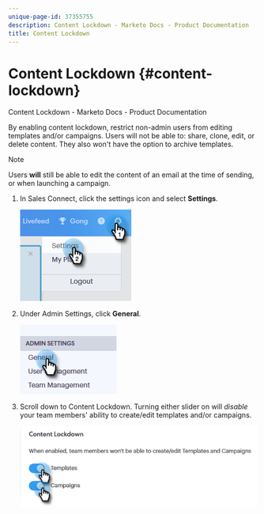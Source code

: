 ```yaml
---
unique-page-id: 37355755
description: Content Lockdown - Marketo Docs - Product Documentation
title: Content Lockdown
---
```


# Content Lockdown {#content-lockdown}

Content Lockdown - Marketo Docs - Product Documentation

By enabling content lockdown, restrict non-admin users from editing templates and/or campaigns. Users will not be able to: share, clone, edit, or delete content. They also won't have the option to archive templates.

>[!NOTE]
>
>Users **will** still be able to edit the content of an email at the time of sending, or when launching a campaign.

1. In Sales Connect, click the settings icon and select **Settings**.

   ![](assets/one-4.png)

1. Under Admin Settings, click **General**.

   ![](assets/two-4.png)

1. Scroll down to Content Lockdown. Turning either slider on will *disable* your team members' ability to create/edit templates and/or campaigns.

   ![](assets/three-4.png)

